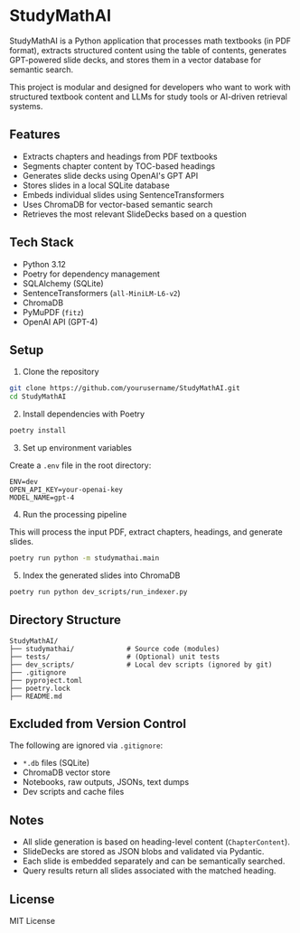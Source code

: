 
# StudyMathAI

StudyMathAI is a Python application that processes math textbooks (in PDF format), extracts structured content using the table of contents, generates GPT-powered slide decks, and stores them in a vector database for semantic search.

This project is modular and designed for developers who want to work with structured textbook content and LLMs for study tools or AI-driven retrieval systems.

## Features

- Extracts chapters and headings from PDF textbooks
- Segments chapter content by TOC-based headings
- Generates slide decks using OpenAI's GPT API
- Stores slides in a local SQLite database
- Embeds individual slides using SentenceTransformers
- Uses ChromaDB for vector-based semantic search
- Retrieves the most relevant SlideDecks based on a question

## Tech Stack

- Python 3.12
- Poetry for dependency management
- SQLAlchemy (SQLite)
- SentenceTransformers (`all-MiniLM-L6-v2`)
- ChromaDB
- PyMuPDF (`fitz`)
- OpenAI API (GPT-4)

## Setup

1. Clone the repository

```bash
git clone https://github.com/yourusername/StudyMathAI.git
cd StudyMathAI
```

2. Install dependencies with Poetry

```bash
poetry install
```

3. Set up environment variables

Create a `.env` file in the root directory:

```
ENV=dev
OPEN_API_KEY=your-openai-key
MODEL_NAME=gpt-4
```

4. Run the processing pipeline

This will process the input PDF, extract chapters, headings, and generate slides.

```bash
poetry run python -m studymathai.main
```

5. Index the generated slides into ChromaDB

```bash
poetry run python dev_scripts/run_indexer.py
```

## Directory Structure

```
StudyMathAI/
├── studymathai/             # Source code (modules)
├── tests/                   # (Optional) unit tests
├── dev_scripts/             # Local dev scripts (ignored by git)
├── .gitignore
├── pyproject.toml
├── poetry.lock
├── README.md
```

## Excluded from Version Control

The following are ignored via `.gitignore`:

* `*.db` files (SQLite)
* ChromaDB vector store
* Notebooks, raw outputs, JSONs, text dumps
* Dev scripts and cache files

## Notes

* All slide generation is based on heading-level content (`ChapterContent`).
* SlideDecks are stored as JSON blobs and validated via Pydantic.
* Each slide is embedded separately and can be semantically searched.
* Query results return all slides associated with the matched heading.

## License

MIT License

